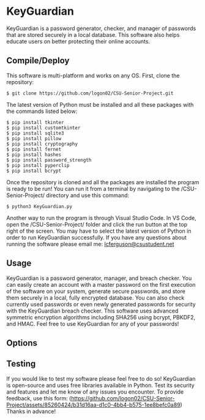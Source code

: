 # KeyGuardian

KeyGuardian is a password generator, checker, and manager of passwords that are stored securely in a local database. This software also helps educate users on better protecting their online accounts.

## Compile/Deploy

This software is multi-platform and works on any OS. First, clone the repository:

```
$ git clone https://github.com/logon02/CSU-Senior-Project.git
```

The latest version of Python must be installed and all these packages with the commands listed below:

```
$ pip install tkinter
$ pip install customtkinter
$ pip install sqlite3
$ pip install pillow
$ pip install cryptography
$ pip install fernet
$ pip install hashes
$ pip install password_strength
$ pip install pyperclip
$ pip install bcrypt
```

Once the repository is cloned and all the packages are installed the program is ready to be run! You can run it from a terminal by navigating to the /CSU-Senior-Project/ directory and use this command:

```
$ python3 KeyGuardian.py
```

Another way to run the program is through Visual Studio Code. In VS Code, open the /CSU-Senior-Project/ folder and click the run button at the top right of the screen. You may have to select the latest version of Python in order to run KeyGuardian successfully. If you have any questions about running the software please email me: lcferguson@csustudent.net

## Usage

KeyGuardian is a password generator, manager, and breach checker. You can easily create an account with a master password on the first execution of the software on your system, generate secure passwords, and store them securely in a local, fully encrypted database. You can also check currently used passwords or even newly generated passwords for security with the KeyGuardian breach checker. This software uses advanced symmetric encryption algorithms including SHA256 using bcrypt, PBKDF2, and HMAC. Feel free to use KeyGuardian for any of your passwords!

## Options

## Testing
If you would like to test my software please feel free to do so! KeyGuardian is open-source and uses free libraries available in Python. Test its security and features and let me know of any issues you encounter. To provide feedback, use this form: (https://github.com/logon02/CSU-Senior-Project/assets/85260424/b31d16aa-d1c0-4bb4-b575-1ee8befc0a89) 
Thanks in advance!

